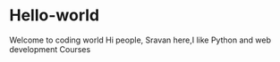 # Hello-world
Welcome to coding world
Hi people,
Sravan here,I like Python and web development Courses

